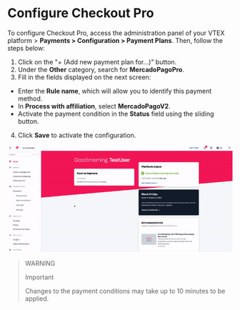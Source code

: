 # Configure Checkout Pro 

To configure Checkout Pro, access the administration panel of your VTEX platform > **Payments > Configuration > Payment Plans**. Then, follow the steps below: 

1. Click on the "+ (Add new payment plan for...)" button. 
2. Under the **Other** category, search for **MercadoPagoPro**. 
3. Fill in the fields displayed on the next screen: 
 * Enter the **Rule name**, which will allow you to identify this payment method. 
 * In **Process with affiliation**, select **MercadoPagoV2**. 
 * Activate the payment condition in the **Status** field using the sliding button. 
4. Click **Save** to activate the configuration. 

![Configure payment conditions](/images/vtex/paymentconditions-imagenv2-en.gif) 

> WARNING 
> 
> Important 
> 
> Changes to the payment conditions may take up to 10 minutes to be applied. 

